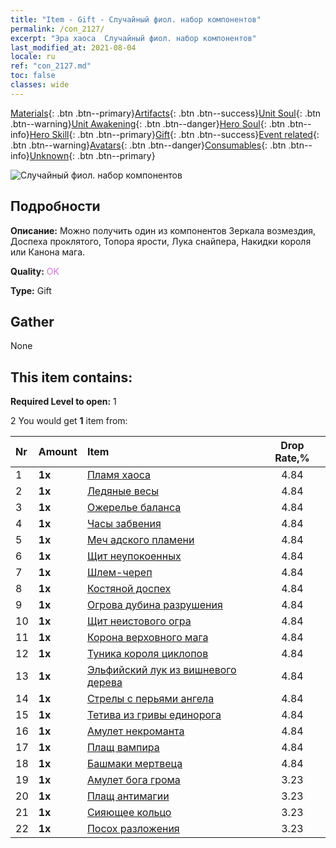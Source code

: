 ```yaml
---
title: "Item - Gift - Случайный фиол. набор компонентов"
permalink: /con_2127/
excerpt: "Эра хаоса  Случайный фиол. набор компонентов"
last_modified_at: 2021-08-04
locale: ru
ref: "con_2127.md"
toc: false
classes: wide
---
```

 [Materials](/ItemsRU/){: .btn .btn--primary}[Artifacts](/ItemsRU/Artifacts/){: .btn .btn--success}[Unit Soul](/ItemsRU/UnitSoul/){: .btn .btn--warning}[Unit Awakening](/ItemsRU/UnitAwakening/){: .btn .btn--danger}[Hero Soul](/ItemsRU/HeroSoul/){: .btn .btn--info}[Hero Skill](/ItemsRU/HeroSkill/){: .btn .btn--primary}[Gift](/ItemsRU/Gift/){: .btn .btn--success}[Event related](/ItemsRU/Events/){: .btn .btn--warning}[Avatars](/ItemsRU/Avatars/){: .btn .btn--danger}[Consumables](/ItemsRU/Consumables/){: .btn .btn--info}[Unknown](/ItemsRU/Unknown/){: .btn .btn--primary}

 ![Случайный фиол. набор компонентов](/images/t/i_907046.png)

## Подробности
 **Описание:** Можно получить один из компонентов Зеркала возмездия, Доспеха проклятого, Топора ярости, Лука снайпера, Накидки короля или Канона мага.

 **Quality:** <span style="color: #DA70D6">OK</span>

 **Type:** Gift

## Gather

  None

## This item contains:

 **Required Level to open:** 1

 2 You would get **1** item  from:

  | Nr | Amount |     Item    | Drop Rate,% |
  |:---|:-------|:------------|:---------:|
  | 1 |  **1x** | [Пламя хаоса](/ItemsRU/art_140/) | 4.84 | 
  | 2 |  **1x** | [Ледяные весы](/ItemsRU/art_141/) | 4.84 | 
  | 3 |  **1x** | [Ожерелье баланса](/ItemsRU/art_142/) | 4.84 | 
  | 4 |  **1x** | [Часы забвения](/ItemsRU/art_143/) | 4.84 | 
  | 5 |  **1x** | [Меч адского пламени](/ItemsRU/art_121/) | 4.84 | 
  | 6 |  **1x** | [Щит неупокоенных](/ItemsRU/art_122/) | 4.84 | 
  | 7 |  **1x** | [Шлем-череп](/ItemsRU/art_123/) | 4.84 | 
  | 8 |  **1x** | [Костяной доспех](/ItemsRU/art_124/) | 4.84 | 
  | 9 |  **1x** | [Огрова дубина разрушения](/ItemsRU/art_125/) | 4.84 | 
  | 10 |  **1x** | [Щит неистового огра](/ItemsRU/art_126/) | 4.84 | 
  | 11 |  **1x** | [Корона верховного мага](/ItemsRU/art_127/) | 4.84 | 
  | 12 |  **1x** | [Туника короля циклопов](/ItemsRU/art_128/) | 4.84 | 
  | 13 |  **1x** | [Эльфийский лук из вишневого дерева](/ItemsRU/art_103/) | 4.84 | 
  | 14 |  **1x** | [Стрелы с перьями ангела](/ItemsRU/art_104/) | 4.84 | 
  | 15 |  **1x** | [Тетива из гривы единорога](/ItemsRU/art_105/) | 4.84 | 
  | 16 |  **1x** | [Амулет некроманта](/ItemsRU/art_129/) | 4.84 | 
  | 17 |  **1x** | [Плащ вампира](/ItemsRU/art_130/) | 4.84 | 
  | 18 |  **1x** | [Башмаки мертвеца](/ItemsRU/art_131/) | 4.84 | 
  | 19 |  **1x** | [Амулет бога грома](/ItemsRU/art_136/) | 3.23 | 
  | 20 |  **1x** | [Плащ антимагии](/ItemsRU/art_137/) | 3.23 | 
  | 21 |  **1x** | [Сияющее кольцо](/ItemsRU/art_138/) | 3.23 | 
  | 22 |  **1x** | [Посох разложения](/ItemsRU/art_139/) | 3.23 | 
